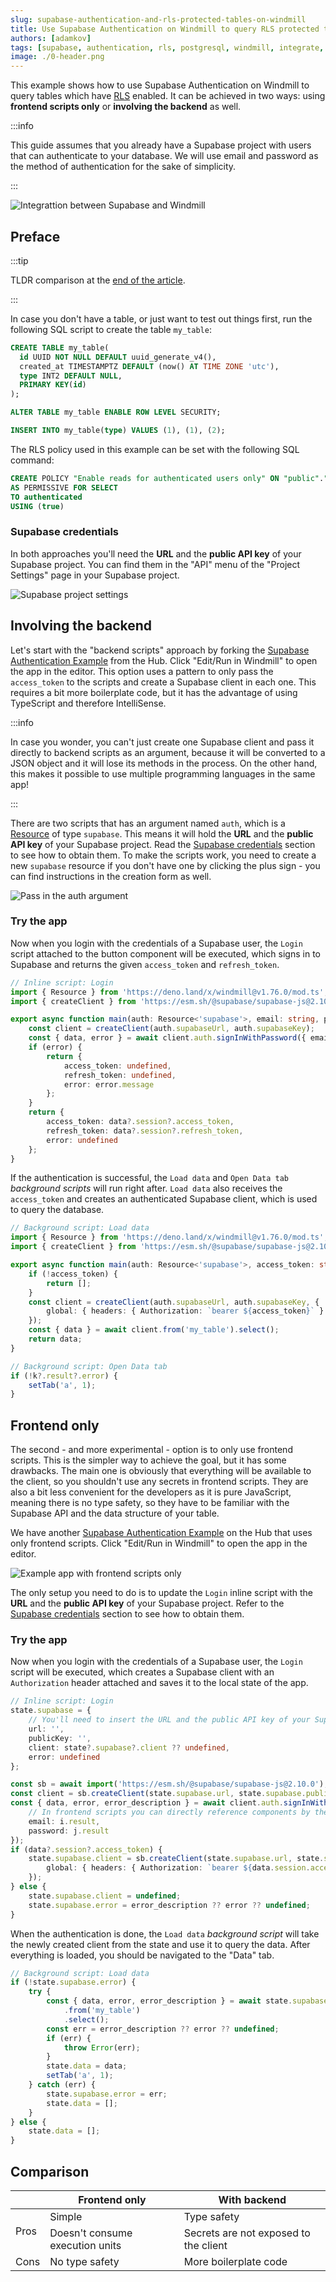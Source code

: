```yaml
---
slug: supabase-authentication-and-rls-protected-tables-on-windmill
title: Use Supabase Authentication on Windmill to query RLS protected tables
authors: [adamkov]
tags: [supabase, authentication, rls, postgresql, windmill, integrate, connect, v2]
image: ./0-header.png
---
```


This example shows how to use Supabase Authentication on Windmill to query tables which have
[RLS](https://supabase.com/docs/guides/auth/row-level-security) enabled. It can be achieved in two
ways: using **frontend scripts only** or **involving the backend** as well.

<!--truncate-->

:::info

This guide assumes that you already have a Supabase project with users that can
authenticate to your database. We will use email and password as the method of authentication for
the sake of simplicity.

:::

![Integrattion between Supabase and Windmill](./0-header.png 'Use Supabase Auth with Windmill')

## Preface

:::tip

TLDR comparison at the [end of the article](#comparison).

:::

In case you don't have a table, or just want to test out things first, run the following SQL
script to create the table `my_table`:

```sql
CREATE TABLE my_table(
  id UUID NOT NULL DEFAULT uuid_generate_v4(),
  created_at TIMESTAMPTZ DEFAULT (now() AT TIME ZONE 'utc'),
  type INT2 DEFAULT NULL,
  PRIMARY KEY(id)
);

ALTER TABLE my_table ENABLE ROW LEVEL SECURITY;

INSERT INTO my_table(type) VALUES (1), (1), (2);
```

The RLS policy used in this example can be set with the following SQL command:

```sql
CREATE POLICY "Enable reads for authenticated users only" ON "public"."my_table"
AS PERMISSIVE FOR SELECT
TO authenticated
USING (true)
```

### Supabase credentials

In both approaches you'll need the **URL** and the **public API key** of your Supabase
project. You can find them in the "API" menu of the "Project Settings" page in your Supabase project.

![Supabase project settings](./1-sb-settings.png 'Supabase project settings')

## Involving the backend

Let's start with the "backend scripts" approach by forking the
[Supabase Authentication Example][supabase-auth-be-example] from the Hub. Click "Edit/Run in
Windmill" to open the app in the editor. This option uses a pattern to only pass the `access_token`
to the scripts and create a Supabase client in each one. This requires a bit more boilerplate
code, but it has the advantage of using TypeScript and therefore IntelliSense.

:::info

In case you wonder, you can't just create one Supabase client and pass it directly to backend
scripts as an argument, because it will be converted to a JSON object and it will lose its methods
in the process. On the other hand, this makes it possible to use multiple programming languages in
the same app!

:::

There are two scripts that has an argument named `auth`, which is a [Resource][resource-doc] of
type `supabase`. This means it will hold the **URL** and the **public API key** of your
Supabase project. Read the [Supabase credentials](#supabase-credentials) section to see how to
obtain them. To make the scripts work, you need to create a new `supabase` resource if you don't
have one by clicking the plus sign - you can find instructions in the creation form as well.

![Pass in the auth argument](./2-wm-args.png 'Pass in the auth argument')

### Try the app

Now when you login with the credentials of a Supabase user, the `Login` script attached to the
button component will be executed, which signs in to Supabase and returns the given `access_token`
and `refresh_token`.

```typescript
// Inline script: Login
import { Resource } from 'https://deno.land/x/windmill@v1.76.0/mod.ts';
import { createClient } from 'https://esm.sh/@supabase/supabase-js@2.10.0';

export async function main(auth: Resource<'supabase'>, email: string, password: string) {
	const client = createClient(auth.supabaseUrl, auth.supabaseKey);
	const { data, error } = await client.auth.signInWithPassword({ email, password });
	if (error) {
		return {
			access_token: undefined,
			refresh_token: undefined,
			error: error.message
		};
	}
	return {
		access_token: data?.session?.access_token,
		refresh_token: data?.session?.refresh_token,
		error: undefined
	};
}
```

If the authentication is successful, the `Load data` and `Open Data tab`
_background scripts_ will run right after. `Load data` also receives the `access_token` and
creates an authenticated Supabase client, which is used to query the database.

```typescript
// Background script: Load data
import { Resource } from 'https://deno.land/x/windmill@v1.76.0/mod.ts';
import { createClient } from 'https://esm.sh/@supabase/supabase-js@2.10.0';

export async function main(auth: Resource<'supabase'>, access_token: string) {
	if (!access_token) {
		return [];
	}
	const client = createClient(auth.supabaseUrl, auth.supabaseKey, {
		global: { headers: { Authorization: `bearer ${access_token}` } }
	});
	const { data } = await client.from('my_table').select();
	return data;
}
```

```typescript
// Background script: Open Data tab
if (!k?.result?.error) {
	setTab('a', 1);
}
```

## Frontend only

The second - and more experimental - option is to only use frontend scripts.
This is the simpler way to achieve the goal, but it has some drawbacks. The main one is obviously
that everything will be available to the client, so you shouldn't use any secrets in frontend
scripts. They are also a bit less convenient for the developers as it is pure JavaScript, meaning
there is no type safety, so they have to be familiar with the Supabase API and the data structure
of your table.

We have another [Supabase Authentication Example][supabase-auth-fe-example] on the Hub that uses
only frontend scripts. Click "Edit/Run in Windmill" to open the app in the editor.

![Example app with frontend scripts only](./3-wm-default-fe.png 'Example app with frontend scripts only')

The only setup you need to do is to update the `Login` inline script with the **URL** and the
**public API key** of your Supabase project. Refer to the
[Supabase credentials](#supabase-credentials) section to see how to obtain them.

### Try the app

Now when you login with the credentials of a Supabase user, the `Login` script will be executed,
which creates a Supabase client with an `Authorization` header attached and saves it to the local
state of the app.

```typescript
// Inline script: Login
state.supabase = {
	// You'll need to insert the URL and the public API key of your Supabase project here
	url: '',
	publicKey: '',
	client: state?.supabase?.client ?? undefined,
	error: undefined
};

const sb = await import('https://esm.sh/@supabase/supabase-js@2.10.0');
const client = sb.createClient(state.supabase.url, state.supabase.publicKey);
const { data, error, error_description } = await client.auth.signInWithPassword({
	// In frontend scripts you can directly reference components by their IDs
	email: i.result,
	password: j.result
});
if (data?.session?.access_token) {
	state.supabase.client = sb.createClient(state.supabase.url, state.supabase.publicKey, {
		global: { headers: { Authorization: `bearer ${data.session.access_token}` } }
	});
} else {
	state.supabase.client = undefined;
	state.supabase.error = error_description ?? error ?? undefined;
}
```

When the authentication is done, the `Load data` _background script_ will take
the newly created client from the state and use it to query the data. After everything is loaded,
you should be navigated to the "Data" tab.

```typescript
// Background script: Load data
if (!state.supabase.error) {
	try {
		const { data, error, error_description } = await state.supabase.client
			.from('my_table')
			.select();
		const err = error_description ?? error ?? undefined;
		if (err) {
			throw Error(err);
		}
		state.data = data;
		setTab('a', 1);
	} catch (err) {
		state.supabase.error = err;
		state.data = [];
	}
} else {
	state.data = [];
}
```

## Comparison

<table>
	<thead>
		<tr>
			<th></th>
			<th>Frontend only</th>
			<th>With backend</th>
		</tr>
	</thead>
	<tbody>
		<tr>
			<td rowspan="2" style={{fontWeight: 700, borderBottomWidth: '2px'}}>Pros</td>
			<td>Simple</td>
			<td>Type safety</td>
		</tr>
		<tr>
			<td style={{borderBottomWidth: '2px'}}>Doesn't consume execution units</td>
			<td style={{borderBottomWidth: '2px'}}>Secrets are not exposed to the client</td>
		</tr>
		<tr>
			<td rowspan="1" style={{fontWeight: 700}}>Cons</td>
			<td>No type safety</td>
			<td>More boilerplate code</td>
		</tr>
	</tbody>
</table>

<!-- Links -->

[supabase-auth-fe-example]: https://hub.windmill.dev/apps/9/supabase-authentication-example---frontend-scripts-version
[supabase-auth-be-example]: https://hub.windmill.dev/apps/11/supabase-authentication-example---backend-scripts-version
[resource-doc]: https://docs.windmill.dev/docs/core_concepts/resources_and_types
